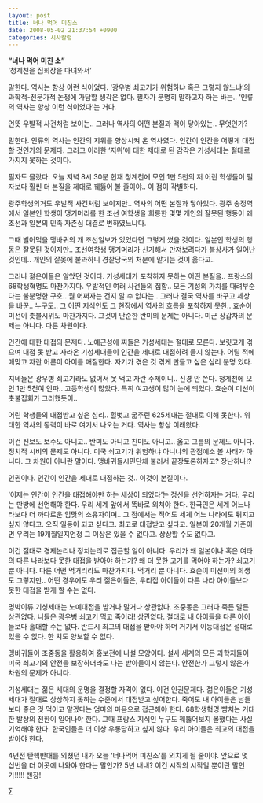 ```yaml
---
layout: post
title: 너나 먹어 미친소
date: 2008-05-02 21:37:54 +0900
categories: 시사칼럼
---
```

**“너나 먹어 미친 소”**  
‘청계천을 집회장을 다녀와서’ 

말한다. 역사는 항상 이런 식이었다. ‘광우병 쇠고기가 위험하냐 혹은 그렇지 않느냐’의 과학적-전문가적 논쟁에 가담할 생각은 없다. 필자가 분명히 말하고자 하는 바는.. ‘인류의 역사는 항상 이런 식이었다’는 거다. 

언뜻 우발적 사건처럼 보이는.. 그러나 역사의 어떤 본질과 맥이 닿아있는.. 무엇인가? 

말한다. 인류의 역사는 인간의 지위를 향상시켜 온 역사였다. 인간이 인간을 어떻게 대접할 것인가의 문제다. 그러고 이러한 ‘지위’에 대한 제대로 된 감각은 기성세대는 절대로 가지지 못하는 것이다. 

필자도 몰랐다. 오늘 저녁 8시 30분 현재 청계천에 모인 1만 5천의 저 어린 학생들이 필자보다 훨씬 더 본질을 제대로 꿰뚫어 볼 줄이야.. 이 점이 각별하다. 

광주학생의거도 우발적 사건처럼 보이지만.. 역사의 어떤 본질과 닿아있다. 광주 송정역에서 일본인 학생이 댕기머리를 한 조선 여학생을 희롱한 몇몇 개인의 잘못된 행동이 왜 조선과 일본의 민족 자존심 대결로 변하였느냐다. 

그때 빌어먹을 맹바귀의 개 조선일보가 있었다면 그렇게 썼을 것이다. 일본인 학생의 행동은 잘못된 것이지만.. 조선여학생 댕기머리가 신기해서 만져보려다가 불상사가 일어난 것인데.. 개인의 잘못에 불과하니 경찰당국의 처분에 맡기는 것이 옳다고.. 

그러나 젊은이들은 알았던 것이다. 기성세대가 포착하지 못하는 어떤 본질을.. 프랑스의 68학생혁명도 마찬가지다. 우발적인 여러 사건들의 집합.. 모든 기성의 가치를 때려부순다는 불분명한 구호.. 뭘 어쩌자는 건지 알 수 없다는.. 그러나 결국 역사를 바꾸고 세상을 바꾼.. 누구도.. 그 어떤 지식인도 그 현장에서 역사의 흐름을 포착하지 못한.. 효순이 미선이 촛불시위도 마찬가지다. 그것이 단순한 반미의 문제는 아니다. 미군 장갑차의 문제는 아니다. 다른 차원이다. 

인간에 대한 대접의 문제다. 노예근성에 찌들은 기성세대는 절대로 모른다. 보릿고개 겪으며 대접 못 받고 자라온 기성세대들이 인간을 제대로 대접하려 들지 않는다. 어릴 적에 매맞고 자란 어른이 아이를 매질한다. 자기가 겪은 것 겪게 만들고 싶은 심리 분명 있다. 

지네들은 광우병 쇠고기라도 없어서 못 먹고 자란 주제이니.. 신경 안 쓴다. 청계천에 모인 1만 5천여 인파.. 고등학생이 많았다. 특히 여고생이 많이 눈에 띄었다. 효순이 미선이 촛불집회가 그러했듯이..

어린 학생들의 대접받고 싶은 심리.. 헐벗고 굶주린 625세대는 절대로 이해 못한다. 위대한 역사의 동력이 바로 여기서 나오는 거다. 역사는 항상 이래왔다. 

이건 진보도 보수도 아니고.. 반미도 아니고 친미도 아니고.. 옳고 그름의 문제도 아니다. 정치적 시비의 문제도 아니다. 미국 쇠고기가 위험하냐 아니냐의 관점에소 볼 사태가 아니다. 그 차원이 아니란 말이다. 맹바귀들시민단체 불러서 끝장토론하자고? 장난하나!?

인권이다. 인간이 인간을 제대로 대접하는 것.. 이것이 본질이다. 

‘이제는 인간이 인간을 대접해야만 하는 세상이 되었다’는 정신을 선언하자는 거다. 우리는 만방에 선언해야 한다. 우리 세계 앞에서 똑바로 외쳐야 한다. 한국인은 세계 어느나라보다 더 까다로운 입맛의 소유자이며.. 그 점에서는 적어도 세계 어느 나라에도 뒤지고 싶지 않다고. 오직 일등이 되고 싶다고. 최고로 대접받고 싶다고. 일본이 20개월 기준이면 우리는 19개월일지언정 그 이상은 있을 수 없다고. 상상할 수도 없다고. 

이건 절대로 경제논리나 정치논리로 접근할 일이 아니다. 우리가 왜 일본이나 혹은 여타의 다른 나라보다 못한 대접을 받아야 하는가? 왜 더 못한 고기를 먹어야 하는가? 쇠고기 뿐 아니다. 다른 어떤 먹거리라도 마찬가지다. 먹거리 뿐 아니다. 효순이 미선이의 희생도 그렇지만.. 어떤 경우에도 우리 젊은이들은, 우리집 아이들이 다른 나라 아이들보다 못한 대접을 받게 할 수는 없다. 

명박이류 기성세대는 노예대접을 받거나 말거나 상관없다. 조중동은 그러다 죽든 말든 상관없다. 니들은 광우병 쇠고기 먹고 죽어라! 상관없다. 절대로 내 아이들을 다른 아이들보다 홀대할 수는 없다. 반드시 최고의 대접을 받아야 하며 거기서 이등대접은 절대로 있을 수 없다. 한 치도 양보할 수 없다.

맹바귀들이 조중동을 활용하여 홍보전에 나설 모양이다. 설사 세계의 모든 과학자들이 미국 쇠고기의 안전을 보장하더라도 나는 받아들이지 않는다. 안전한가 그렇지 않은가 차원의 문제가 아니다.

기성세대는 젊은 세대의 운명을 결정할 자격이 없다. 이건 인권문제다. 젊은이들은 기성세대가 절대로 상상하지 못하는 수준에서 대접받고 싶어한다. 죽어도 내 아이들은 남들보다 좋은 것 먹이고 말겠다는 엄마의 마음으로 접근해야 한다. 68학생혁명 뺨치는 거대한 발상의 전환이 일어나야 한다. 그때 프랑스 지식인 누구도 꿰뚫어보지 몰했다는 사실 기억해야 한다. 한국인들은 더 이상 우롱당하고 싶지 않다. 우리 아이들은 최고의 대접을 받아야 한다. 

4년전 탄핵반대를 외쳤던 내가 오늘 ‘너나먹어 미친소’를 외치게 될 줄이야. 앞으로 몇 십번을 더 이곳에 나와야 한다는 말인가? 5년 내내? 이건 시작의 시작일 뿐이란 말인가!!!!! 젠장!



∑